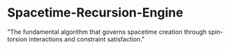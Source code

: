 # Spacetime-Recursion-Engine
"The fundamental algorithm that governs spacetime creation through spin-torsion interactions and constraint satisfaction."
